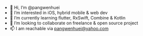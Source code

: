 - 👋 Hi, I’m @pangwenhuei
- 👀 I’m interested in iOS, hybrid mobile & web dev
- 🌱 I’m currently learning flutter, RxSwift, Combine & Kotlin
- 💞️ I’m looking to collaborate on freelance & open source project
- 📫 I am reachable via pangwenhuei@yahoo.com

<!---
pangwenhuei/pangwenhuei is a ✨ special ✨ repository because its `README.md` (this file) appears on your GitHub profile.
You can click the Preview link to take a look at your changes.
--->
